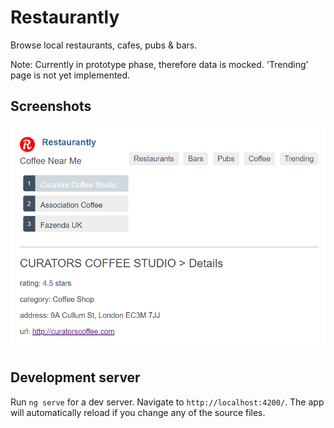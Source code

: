 # Restaurantly
Browse local restaurants, cafes, pubs & bars. 

Note: Currently in prototype phase, therefore data is mocked. 'Trending' page is not yet implemented.

## Screenshots

![Coffee page](/src/assets/screenshots/coffee-screen.png?raw=true "Coffee page with listing detail")

## Development server

Run `ng serve` for a dev server. Navigate to `http://localhost:4200/`. The app will automatically reload if you change any of the source files.
